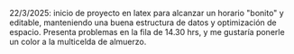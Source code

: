 22/3/2025: inicio de proyecto en latex para alcanzar un horario "bonito" y editable, manteniendo una buena estructura de datos y optimización de espacio.  Presenta problemas en la fila de 14.30 hrs, y me gustaría ponerle un color a la multicelda de almuerzo.
